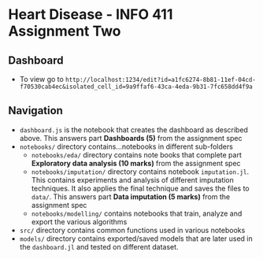 # Heart Disease - INFO 411 Assignment Two

## Dashboard
- To view go to `http://localhost:1234/edit?id=a1fc6274-8b81-11ef-04cd-f70530cab4ec&isolated_cell_id=9a9ffaf6-43ca-4eda-9b31-7fc658dd4f9a`

## Navigation

- `dashboard.js` is the notebook that creates the dashboard as described above. This answers part **Dashboards (5)** from the assignment spec
- `notebooks/` directory contains...notebooks in different sub-folders
    - `notebooks/eda/` directory contains note books that complete part **Exploratory data analysis (10 marks)** from the assignment spec
    - `notebooks/imputation/` directory contains notebook `imputation.jl`. This contains experiments and analysis of different imputation techniques. It also applies the final technique and saves the files to `data/`. This answers part **Data imputation (5 marks)** from the assignment spec
    - `notebooks/modelling/` contains notebooks that train, analyze and export the various algorithms 
- `src/` directory contains common functions used in various notebooks
- `models/` directory contains exported/saved models that are later used in the `dashboard.jl` and tested on different dataset. 
